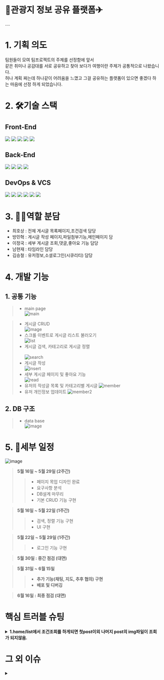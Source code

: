 # 🚌관광지 정보 공유 플랫폼✈
....
# 1. 기획 의도
팀원들이 모여 팀프로젝트의 주제를 선정함에 앞서<br>
같은 취미나 공감대를 서로 공유하고 찾아 보다가 여행이란 주제가 공통적으로 나왔습니다.<br> 
허나 계획 짜는데 하나같이 어려움을 느꼈고 그걸 공유하는 플랫폼이 있으면 좋겠다 하는 마음에 선정 하게 되었습니다.

# 2. 🛠기술 스택
## Front-End  
<img src="https://img.shields.io/badge/html5-E34F26?style=for-the-badge&logo=html5&logoColor=white"> <img src="https://img.shields.io/badge/css-1572B6?style=for-the-badge&logo=css3&logoColor=white"> <img src="https://img.shields.io/badge/javascript-F7DF1E?style=for-the-badge&logo=javascript&logoColor=black"> <img src="https://img.shields.io/badge/jquery-0769AD?style=for-the-badge&logo=jquery&logoColor=white"> <img src="https://img.shields.io/badge/bootstrap-7952B3?style=for-the-badge&logo=bootstrap&logoColor=white">

## Back-End
<img src="https://img.shields.io/badge/java-007396?style=for-the-badge&logo=java&logoColor=white"> <img src="https://img.shields.io/badge/spring data jpa-59666C?style=for-the-badge&logo=hibernate&logoColor=white"> <img src="https://img.shields.io/badge/spring boot-6DB33F?style=for-the-badge&logo=spring Boot&logoColor=white"> <img src="https://img.shields.io/badge/mariaDB-003545?style=for-the-badge&logo=mariaDB&logoColor=white">

## DevOps & VCS
<img src="https://img.shields.io/badge/git-F05032?style=for-the-badge&logo=git&logoColor=white">  <img src="https://img.shields.io/badge/github-181717?style=for-the-badge&logo=github&logoColor=white">  <img src="https://img.shields.io/badge/amazon aws-232F3E?style=for-the-badge&logo=amazonaws&logoColor=white">  <img src="https://img.shields.io/badge/linux-FCC624?style=for-the-badge&logo=linux&logoColor=black">  <img src="https://img.shields.io/badge/Travis CI-3EAAAF?style=for-the-badge&logo=Travis CI&logoColor=black">  <img src="https://img.shields.io/badge/NGINX-009639?style=for-the-badge&logo=NGINX&logoColor=black">

# 3. 👯‍♂️역할 분담
- 최호상 : 전체 게시글 목록페이지,조건검색 담당<br>
- 방민혁 : 게시글 작성 페이지,파일첨부기능,메인페이지 담<br>
- 이정국 : 세부 게시글 조회,댓글,좋아요 기능 담당<br>
- 남현재 : 타임라인 담당<br>
- 김승철 : 유저정보,소셜로그인(시큐리티) 담당<br>

# 4. 개발 기능
## 1. 공통 기능
> - main page <br>
> ![main](https://user-images.githubusercontent.com/105187624/174466538-ce372335-d0a0-48f3-9c2e-ce8f0980e43d.PNG)

> - 게시글 CRUD<br>
> ![image](https://user-images.githubusercontent.com/81150979/173308071-a74e6338-9af8-4eb9-81ba-1812976e4c1d.png)
> - 스크롤 이벤트로 게시글 리스트 불러오기 <br>
> ![list](https://user-images.githubusercontent.com/105187624/174466547-60bdc65e-fc69-4c8b-b3d6-20df9f3acf29.PNG)
> - 게시글 검색, 카테고리로 게시글 정렬<br><br>
> ![search](https://user-images.githubusercontent.com/105187624/174466551-556f77cb-1184-4b47-b676-519ee6b330db.PNG)
> - 게시글 작성 <br>
> ![insert](https://user-images.githubusercontent.com/105187624/174466591-0cd71133-2c03-4935-a2b0-402fac6f00e7.PNG)
> - 세부 게시글 페이지 및 좋아요 기능 <br>
> ![read](https://user-images.githubusercontent.com/105187624/174466614-93d268d0-b4bc-4141-9ea9-935d2da410eb.PNG)
> - 유저의 작성글 목록 및 카테고리별 게시글 
> ![member](https://user-images.githubusercontent.com/105187624/174466638-43aeed04-1858-4784-9ad8-2c71190b15ed.PNG)
> - 유저 개인정보 업데이트 
> ![member2](https://user-images.githubusercontent.com/105187624/174466682-a866f911-75a0-4f6d-9025-b697fdf624a7.PNG)

## 2. DB 구조 
> - data base  <br>
> ![image](https://user-images.githubusercontent.com/105187624/175934428-b22276c6-0c09-4179-8a4a-f49245c475e9.png)


> 

# 5. 📜세부 일정
![image](https://user-images.githubusercontent.com/81150979/168008787-52f3f2e3-90b4-4655-b450-a61264e7d5a3.png)
> <strong>5월 16일 ~ 5월 29일 (2주간)</strong><br>
>> - 페이지 목업 디자인 완료
>> - 요구사항 분석
>> - DB설계 마무리
>> - 기본 CRUD 기능 구현<br>

> <strong>5월 16일 ~ 5월 22일 (1주간)</strong><br>
>> - 검색, 정렬 기능 구현<br>
>> - UI 구현 <br>

> <strong>5월 22일 ~ 5월 29일 (1주간)</strong><br>
>> - 로그인 기능 구현<br>

> <strong>5월 30일 : 중간 점검 (대면)<br>

> <strong>5월 31일 ~ 6월 15일</strong><br>
>> - 추가 기능(채팅, 지도, 추후 협의) 구현 <br>
>> - 배포 및 디버깅 <br>

> <strong>6월 16일 : 최종 점검 (대면)</strong><br>

  
  # 핵심 트러블 슈팅
<details>
<summary> <strong>1.home/list에서 조건조회를 하게되면 첫post이외 나머지 post의 img파일이 조회가 되지않음.</strong> </summary>
  - 문장열 결합으로 해당 jpg file의 url을 만들어주기 때문에 문자열 결합 내용을 확인해 보게 되면 경로에 들어가는 / 가 \로 결합되어있습니다 . 
  해당내용은 JS로 replaceAll 함수사용하여 해결해 보았으나 최초 한번 호출되기 때문에 첫게시글 이후 게시글에는 문자열 결합시 \로 결합되어 있는 것을 확인하여 
  each 문으로 각 게시글에 해당내용 적용시켜주어 디버깅 하였습니다 .<br><br>
</details>

# 그 외 이슈
<details>
<summary> <strong>
  </strong> </summary>
 <br>
</details>
  
  

  
